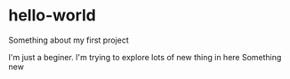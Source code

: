 # hello-world
Something about my first project

I'm just a beginer. I'm trying to explore lots of new thing in here
Something new
